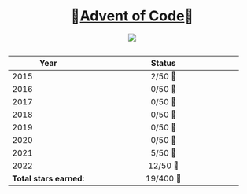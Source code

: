 ﻿


<center>
<h1> 🎄<a href="https://adventofcode.com/" alt="Offical Advent of Code Website">Advent of Code</a>🎄</h1>


<img src="https://bestanimations.com/media/christmas-tree/579868171pixel-christmas-tree-bows-blinking-lights-animation.gif">

## 

| **Year** | <div style="width:290px">**Status**</div> |
|----------| :-: |
| 2015     | 2/50 🔆|
| 2016     | 0/50 🔆|
| 2017     | 0/50 🔆|
| 2018     | 0/50 🔆|
| 2019     | 0/50 🔆|
| 2020     | 0/50 🔆|
| 2021     | 5/50 🔆|
| 2022     | 12/50 🔆|
| **Total stars earned:**     | 19/400 🔆|

</center>